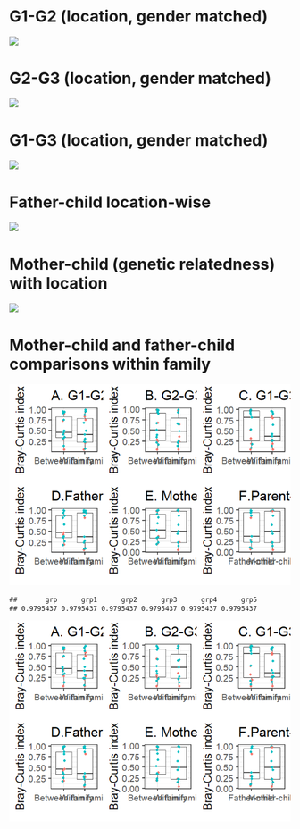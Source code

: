 # G1-G2 (location, gender matched)

![](Intergeneration_analysis_files/figure-markdown_strict/g1g2-1.png)

# G2-G3 (location, gender matched)

![](Intergeneration_analysis_files/figure-markdown_strict/g2g3-1.png)

# G1-G3 (location, gender matched)

![](Intergeneration_analysis_files/figure-markdown_strict/g1g3-1.png)

# Father-child location-wise

![](Intergeneration_analysis_files/figure-markdown_strict/FC-1.png)

# Mother-child (genetic relatedness) with location

![](Intergeneration_analysis_files/figure-markdown_strict/MC-1.png)

# Mother-child and father-child comparisons within family

![](Intergeneration_analysis_files/figure-markdown_strict/g2g3MF-1.png)

    ##       grp      grp1      grp2      grp3      grp4      grp5 
    ## 0.9795437 0.9795437 0.9795437 0.9795437 0.9795437 0.9795437

![](Intergeneration_analysis_files/figure-markdown_strict/g2g3MF-2.png)
